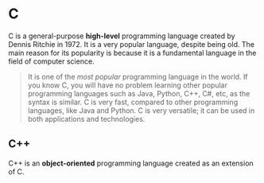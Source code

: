 # C

C is a general-purpose **high-level** programming language created by Dennis Ritchie in 1972. It is a very popular language, despite being old. The main reason for its popularity is because it is a fundamental language in the field of computer science.

>It is one of the *most popular* programming language in the world.
>If you know C, you will have no problem learning other popular programming languages such as Java, Python, C++, C#, etc, as the syntax is similar.
>C is very fast, compared to other programming languages, like Java and Python.
>C is very versatile; it can be used in both applications and technologies.

## C++

C++ is an **object-oriented** programming language created as an extension of C.